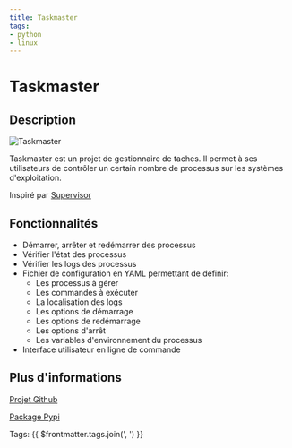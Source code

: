 ```yaml
---
title: Taskmaster
tags:
- python
- linux
---
```


# Taskmaster

## Description

![Taskmaster](/assets/taskmaster.png)

Taskmaster est un projet de gestionnaire de taches.
Il permet à ses utilisateurs de contrôler un certain nombre de processus sur les systèmes d'exploitation.

Inspiré par [Supervisor](https://github.com/Supervisor/supervisor)

## Fonctionnalités

- Démarrer, arrêter et redémarrer des processus
- Vérifier l'état des processus
- Vérifier les logs des processus
- Fichier de configuration en YAML permettant de définir:
    - Les processus à gérer
    - Les commandes à exécuter
    - La localisation des logs
    - Les options de démarrage
    - Les options de redémarrage
    - Les options d'arrêt
    - Les variables d'environnement du processus
- Interface utilisateur en ligne de commande

## Plus d'informations

[Projet Github](https://github.com/PandeoF1/42-taskmaster)

[Package Pypi](https://pypi.org/project/42-taskmaster/)


Tags: {{ $frontmatter.tags.join(', ') }}